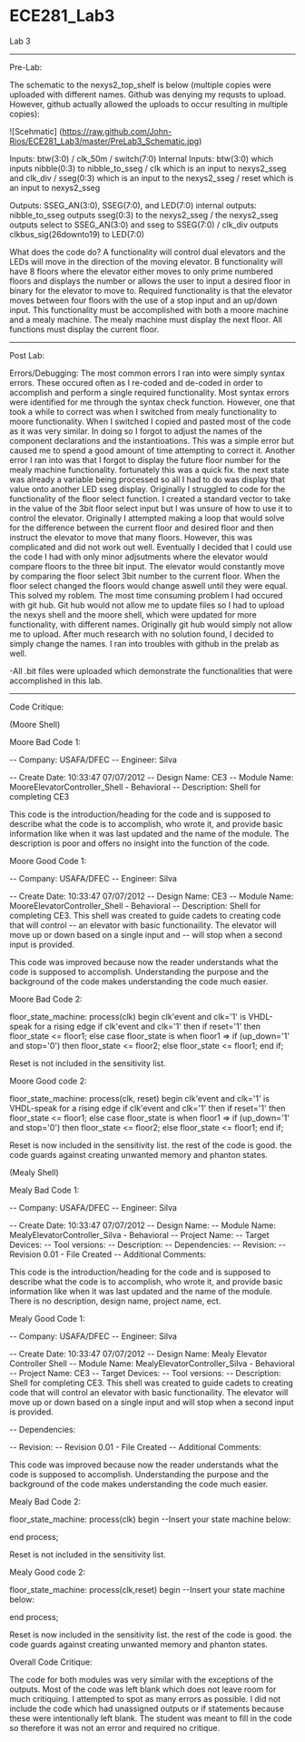 ECE281_Lab3
===========

Lab 3
___________________________________________________________________________
Pre-Lab:

The schematic to the nexys2_top_shelf is below (multiple copies were uploaded with different names. Github was denying my requsts to upload. However, github actually allowed the uploads to occur resulting in multiple copies):

![Scehmatic] (https://raw.github.com/John-Rios/ECE281_Lab3/master/PreLab3_Schematic.jpg)

Inputs: btw(3:0) / clk_50m / switch(7:0)
Internal Inputs: btw(3:0) which inputs nibble(0:3) to nibble_to_sseg / clk which is an input to nexys2_sseg and clk_div / sseg(0:3) which is an input to the nexys2_sseg / reset which is an input to nexys2_sseg

Outputs: SSEG_AN(3:0), SSEG(7:0), and LED(7:0)
internal outputs: nibble_to_sseg outputs sseg(0:3) to the nexys2_sseg / the nexys2_sseg outputs select to SSEG_AN(3:0) and sseg to SSEG(7:0) / clk_div outputs clkbus_sig(26downto19) to LED(7:0)

What does the code do? A functionality will control dual elevators and the LEDs will move in the direction of the moving elevator. B functionality will have 8 floors where the elevator either moves to only prime numbered floors and displays the number or allows the user to input a desired floor in binary for the elevator to move to. Required functionality is that the elevator moves between four floors with the use of a stop input and an up/down input. This functionality must be accomplished with both a moore machine and a mealy machine. The mealy machine must display the next floor. All functions must display the current floor. 
______________________________________________________________________________
Post Lab:

Errors/Debugging: The most common errors I ran into were simply syntax errors. These occured often as I re-coded and de-coded in order to accomplish and perform a single required functionality. Most syntax errors were identified for me through the syntax check function. However, one that took a while to correct was when I switched from mealy functionality to moore functionality. When I switched I copied and pasted most of the code as it was very similar. In doing so I forgot to adjust the names of the component declarations and the instantioations. This was a simple error but caused me to spend a good amount of time attempting to correct it. Another error I ran into was that I forgot to display the future floor number for the mealy machine functionality. fortunately this was a quick fix. the next state was already a variable being processed so all I had to do was display that value onto another LED sseg display. Originally I struggled to code for the functionality of the floor select function. I created a standard vector to take in the value of the 3bit floor select input but I was unsure of how to use it to control the elevator. Originally I attempted making a loop that would solve for the difference between the current floor and desired floor and then instruct the elevator to move that many floors. However, this was complicated and did not work out well. Eventually I decided that I could use the code I had with only minor adjsutments where the elevator would compare floors to the three bit input. The elevator would constantly move by comparing the floor select 3bit number to the current floor. When the floor select changed the floors would change aswell until they were equal. This solved my roblem. The most time consuming problem I had occured with git hub. Git hub would not allow me to update files so I had to upload the nexys shell and the moore shell, which were updated for more functionality, with different names. Originally git hub would simply not allow me to upload. After much research with no solution found, I decided to simply change the names. I ran into troubles with github in the prelab as well. 

-All .bit files were uploaded which demonstrate the functionalities that were accomplished in this lab. 
________________________________________________________________________________
Code Critique:

(Moore Shell) 

Moore Bad Code 1:

-- Company: USAFA/DFEC
-- Engineer: Silva
 
-- Create Date:    	10:33:47 07/07/2012 
-- Design Name:		CE3
-- Module Name:    	MooreElevatorController_Shell - Behavioral 
-- Description: 		Shell for completing CE3

			
This code is the introduction/heading for the code and is supposed to describe what the code is to accomplish, who wrote it, and provide basic information like when it was last updated and the name of the module. The description is poor and offers no insight into the function of the code. 

Moore Good Code 1: 

-- Company: USAFA/DFEC
-- Engineer: Silva
 
-- Create Date:    	10:33:47 07/07/2012 
-- Design Name:		  CE3
-- Module Name:   MooreElevatorController_Shell - Behavioral 
-- Description: Shell for completing CE3. This shell was created to guide cadets to creating code that will control 
--              an elevator with basic functionaility. The elevator will move up or down based on a single input and 
--              will stop when a second input is provided. 


This code was improved because now the reader understands what the code is supposed to accomplish. Understanding the purpose and the background of the code makes understanding the code much easier. 

Moore Bad Code 2: 

floor_state_machine: process(clk)
begin
	clk'event and clk='1' is VHDL-speak for a rising edge
	if clk'event and clk='1' then
		if reset='1' then
			floor_state <= floor1;
		else
			case floor_state is
				when floor1 =>
					if (up_down='1' and stop='0') then 
					  floor_state <= floor2;
					else
						floor_state <= floor1;
					end if;
					
Reset is not included in the sensitivity list. 

Moore Good code 2: 

floor_state_machine: process(clk, reset)
begin
	clk'event and clk='1' is VHDL-speak for a rising edge
	if clk'event and clk='1' then
		if reset='1' then
			floor_state <= floor1;
		else
			case floor_state is
				when floor1 =>
					if (up_down='1' and stop='0') then 
					  floor_state <= floor2;
					else
						floor_state <= floor1;
					end if;
					
Reset is now included in the sensitivity list. the rest of the code is good. the code guards against creating unwanted memory and phanton states. 

(Mealy Shell) 

Mealy Bad Code 1:

-- Company: USAFA/DFEC
-- Engineer: Silva

-- Create Date:    10:33:47 07/07/2012 
-- Design Name: 
-- Module Name:    MealyElevatorController_Silva - Behavioral 
-- Project Name: 
-- Target Devices: 
-- Tool versions: 
-- Description: 
-- Dependencies: 
-- Revision: 
-- Revision 0.01 - File Created
-- Additional Comments: 
			
This code is the introduction/heading for the code and is supposed to describe what the code is to accomplish, who wrote it, and provide basic information like when it was last updated and the name of the module. There is no description, design name, project name, ect. 

Mealy Good Code 1: 

-- Company: USAFA/DFEC
-- Engineer: Silva

-- Create Date:    10:33:47 07/07/2012 
-- Design Name:    Mealy Elevator Controller Shell
-- Module Name:    MealyElevatorController_Silva - Behavioral 
-- Project Name: CE3
-- Target Devices: 
-- Tool versions: 
-- Description: Shell for completing CE3. This shell was created to guide cadets to creating code that will control 
             an elevator with basic functionaility. The elevator will move up or down based on a single input and 
             will stop when a second input is provided. 

-- Dependencies: 

-- Revision: 
-- Revision 0.01 - File Created
-- Additional Comments: 

This code was improved because now the reader understands what the code is supposed to accomplish. Understanding the purpose and the background of the code makes understanding the code much easier. 

Mealy Bad Code 2: 

floor_state_machine: process(clk)
begin
--Insert your state machine below:

end process;
					
Reset is not included in the sensitivity list. 

Mealy Good code 2: 

floor_state_machine: process(clk,reset)
begin
--Insert your state machine below:

end process;
					
Reset is now included in the sensitivity list. the rest of the code is good. the code guards against creating unwanted memory and phanton states. 


Overall Code Critique:

The code for both modules was very similar with the exceptions of the outputs. Most of the code was left blank which does not leave room for much critiquing. I attempted to spot as many errors as possible. I did not include the code which had unassigned outputs or if statements because these were intentionally left blank. The student was meant to fill in the code so therefore it was not an error and required no critique. 

